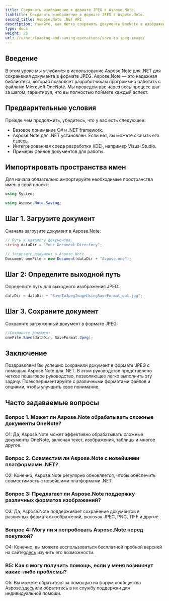 ```yaml
---
title: Сохранить изображение в формате JPEG в Aspose.Note.
linktitle: Сохранить изображение в формате JPEG в Aspose.Note.
second_title: Aspose.Note .NET API
description: Узнайте, как легко сохранять документы OneNote в изображения JPEG с помощью Aspose.Note для .NET. Пошаговое руководство включено.
type: docs
weight: 25
url: /ru/net/loading-and-saving-operations/save-to-jpeg-image/
---
```

## Введение

В этом уроке мы углубимся в использование Aspose.Note для .NET для сохранения документа в формате JPEG. Aspose.Note — это надежная библиотека, которая позволяет разработчикам программно работать с файлами Microsoft OneNote. Мы проведем вас через весь процесс шаг за шагом, гарантируя, что вы полностью поймете каждый аспект.

## Предварительные условия

Прежде чем продолжить, убедитесь, что у вас есть следующее:
- Базовое понимание C# и .NET framework.
-  Aspose.Note для .NET установлен. Если нет, вы можете скачать его с[здесь](https://releases.aspose.com/note/net/).
- Интегрированная среда разработки (IDE), например Visual Studio.
- Примеры файлов документов для работы.

## Импортировать пространства имен

Для начала обязательно импортируйте необходимые пространства имен в свой проект:

```csharp
using System;

using Aspose.Note.Saving;
```

## Шаг 1. Загрузите документ

Сначала загрузите документ в Aspose.Note:

```csharp
// Путь к каталогу документов.
string dataDir = "Your Document Directory";

// Загрузите документ в Aspose.Note.
Document oneFile = new Document(dataDir + "Aspose.one");
```

## Шаг 2: Определите выходной путь

Определите путь для выходного изображения JPEG:

```csharp
dataDir = dataDir + "SaveToJpegImageUsingSaveFormat_out.jpg";
```

## Шаг 3. Сохраните документ

Сохраните загруженный документ в формате JPEG:

```csharp
//Сохраните документ.
oneFile.Save(dataDir, SaveFormat.Jpeg);
```

## Заключение

Поздравляем! Вы успешно сохранили документ в формате JPEG с помощью Aspose.Note для .NET. В этом руководстве представлено четкое пошаговое руководство, позволяющее легко выполнить эту задачу. Поэкспериментируйте с различными форматами файлов и опциями, чтобы улучшить свое понимание.

## Часто задаваемые вопросы

### Вопрос 1. Может ли Aspose.Note обрабатывать сложные документы OneNote?

О1: Да, Aspose.Note может эффективно обрабатывать сложные документы OneNote, включая текст, изображения, таблицы и многое другое.

### Вопрос 2. Совместим ли Aspose.Note с новейшими платформами .NET?

О2: Конечно, Aspose.Note регулярно обновляется, чтобы обеспечить совместимость с новейшими платформами .NET.

### Вопрос 3: Предлагает ли Aspose.Note поддержку различных форматов изображений?

О3: Да, Aspose.Note поддерживает сохранение документов в различных форматах изображений, включая JPEG, PNG, TIFF и другие.

### Вопрос 4: Могу ли я попробовать Aspose.Note перед покупкой?

 О4: Конечно, вы можете воспользоваться бесплатной пробной версией на сайте[здесь](https://releases.aspose.com/) изучить его возможности.

### В5: Как я могу получить помощь, если у меня возникнут какие-либо проблемы?

О5: Вы можете обратиться за помощью на форум сообщества Aspose.[здесь](https://forum.aspose.com/c/note/28)или обратитесь в их службу поддержки для индивидуальной помощи.